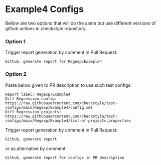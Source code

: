 # Example4 Configs

Bellow are two options that will do the same but use different versions
of github actions in checkstyle repository.


### Option 1
Trigger report generation by comment in Pull Request:
```
Github, generate report for Regexp/Example4
```

### Option 2

Paste below given to PR description to use such test configs:
```
Report label: Regexp/Example4
Diff Regression config: https://raw.githubusercontent.com/checkstyle/test-configs/main/Regexp/Example4/config.xml
Diff Regression projects: https://raw.githubusercontent.com/checkstyle/test-configs/main/Regexp/Example4/list-of-projects.properties
```

Trigger report generation by comment in Pull Request:
```
Github, generate report
```
or as alternative by comment
```
Github, generate report for configs in PR description
```
